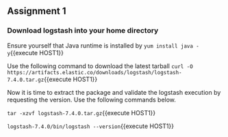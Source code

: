 ## Assignment 1

### Download logstash into your home directory

Ensure yourself that Java runtime is installed by `yum install java -y`{{execute HOST1}}

Use the following command to download the latest tarball `curl -O https://artifacts.elastic.co/downloads/logstash/logstash-7.4.0.tar.gz`{{execute HOST1}}

Now it is time to extract the package and validate the logstash execution by requesting the version. Use the following commands below.

`tar -xzvf logstash-7.4.0.tar.gz`{{execute HOST1}}

`logstash-7.4.0/bin/logstash --version`{{execute HOST1}}
